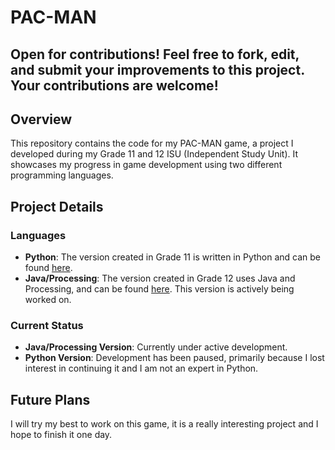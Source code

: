 # PAC-MAN

## Open for contributions! Feel free to fork, edit, and submit your improvements to this project. Your contributions are welcome!

## Overview
This repository contains the code for my PAC-MAN game, a project I developed during my Grade 11 and 12 ISU (Independent Study Unit). It showcases my progress in game development using two different programming languages.

## Project Details

### Languages
- **Python**: The version created in Grade 11 is written in Python and can be found [here](https://github.com/Shayan-Mazahir/PAC-MAN/tree/main/pacman-python).  
- **Java/Processing**: The version created in Grade 12 uses Java and Processing, and can be found [here](https://github.com/Shayan-Mazahir/PAC-MAN/tree/main/pacman-java). This version is actively being worked on.

### Current Status
- **Java/Processing Version**: Currently under active development.
- **Python Version**: Development has been paused, primarily because I lost interest in continuing it and I am not an expert in Python.

## Future Plans
I will try my best to work on this game, it is a really interesting project and I hope to finish it one day. 
